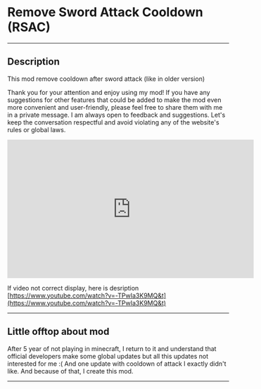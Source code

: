 # Remove Sword Attack Cooldown (RSAC)

---

## Description

This mod remove cooldown after sword attack (like in older version)

Thank you for your attention and enjoy using my mod! If you have any suggestions for other features that could be added to make the mod even more convenient and user-friendly, please feel free to share them with me in a private message. I am always open to feedback and suggestions. Let's keep the conversation respectful and avoid violating any of the website's rules or global laws. 

<iframe width="560" height="315" src="https://www.youtube.com/watch?v=-TPwIa3K9MQ&t" title="YouTube video" frameborder="0" allow="accelerometer; autoplay; clipboard-write; encrypted-media; gyroscope; picture-in-picture" allowfullscreen></iframe>

If video not correct display, here is desription [https://www.youtube.com/watch?v=-TPwIa3K9MQ&t](https://www.youtube.com/watch?v=-TPwIa3K9MQ&t)

---

## Little offtop about mod

After 5 year of not playing in minecraft, I return to it and understand that official developers make some global updates but all this updates not interested for me :( And one update with cooldown of attack I exactly didn't like. And because of that, I create this mod.

---
